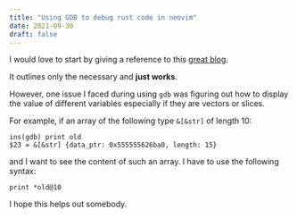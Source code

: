 ```yaml
---
title: "Using GDB to debug rust code in neovim"
date: 2021-09-30
draft: false
---
```


I would love to start by giving a reference to this 
[great blog](https://togglebit.io/posts/debugging-rust-in-vim/).

It outlines only the necessary and **just works**.

However, one issue I faced during using `gdb` was figuring out how to display 
the value of different variables especially if they are vectors or slices.

For example, if an array of the following type `&[&str]` of length 10:
```dark
ins(gdb) print old
$23 = &[&str] {data_ptr: 0x555555626ba0, length: 15}
```

and I want to see the content of such an array. I have to use the following syntax:
```dark
print *old@10
```

I hope this helps out somebody.
